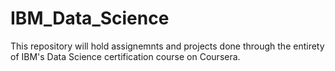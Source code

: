 # IBM_Data_Science
This repository will hold assignemnts and projects done through the entirety of IBM's Data Science certification course on Coursera. 
